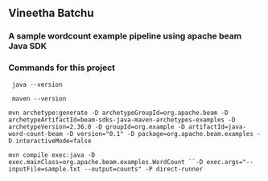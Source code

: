 ## Vineetha Batchu

### A sample wordcount example pipeline using apache beam Java SDK
### Commands for this project

` java --version`

` maven --version`


`mvn archetype:generate -D archetypeGroupId=org.apache.beam -D archetypeArtifactId=beam-sdks-java-maven-archetypes-examples -D archetypeVersion=2.36.0 -D groupId=org.example -D artifactId=java-word-count-beam -D version="0.1" -D package=org.apache.beam.examples -D interactiveMode=false`

`mvn compile exec:java -D exec.mainClass=org.apache.beam.examples.WordCount ``-D exec.args="--inputFile=sample.txt --output=counts" -P direct-runner`
